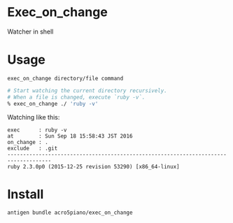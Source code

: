 # Exec_on_change

Watcher in shell

# Usage

`exec_on_change directory/file command`

```sh
# Start watching the current directory recursively.
# When a file is changed, execute `ruby -v`.
% exec_on_change ./ 'ruby -v'
```

Watching like this:

```
exec      : ruby -v
at        : Sun Sep 18 15:58:43 JST 2016
on_change : .
exclude   : .git
------------------------------------------------------------------------------------
ruby 2.3.0p0 (2015-12-25 revision 53290) [x86_64-linux]
```

# Install

```sh
antigen bundle acro5piano/exec_on_change
```

